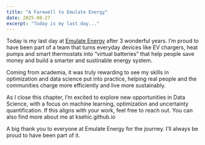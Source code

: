 ```yaml
---
title: "A Farewell to Emulate Energy"
date: 2025-08-27
excerpt: "Today is my last day..."
---
```


Today is my last day at [Emulate Energy](https://emulate.energy/) after 3 wonderful years. I’m proud to have been part of a team that turns everyday devices like EV chargers, heat pumps and smart thermostats into “virtual batteries” that help people save money and build a smarter and sustinable energy system.

Coming from academia, it was truly rewarding to see my skills in optimization and data science put into practice, helping real people and the communities charge more efficiently and live more sustainably.

As I close this chapter, I’m excited to explore new opportunities in Data Science, with a focus on machine learning, optimization and uncertainty quantification. If this aligns with your work, feel free to reach out. You can also find more about me at ksehic.github.io

A big thank you to everyone at Emulate Energy for the journey. I’ll always be proud to have been part of it.

